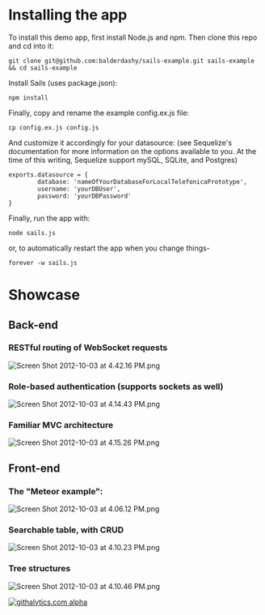 # Installing the app
To install this demo app, first install Node.js and npm.  Then clone this repo and cd into it:

```
git clone git@github.com:balderdashy/sails-example.git sails-example && cd sails-example
```

Install Sails (uses package.json):

```
npm install
```

Finally, copy and rename the example config.ex.js file:

```
cp config.ex.js config.js
```

And customize it accordingly for your datasource:
(see Sequelize's documentation for more information on the options available to you.  At the time of this writing, Sequelize support mySQL, SQLite, and Postgres)

```
exports.datasource = {
        database: 'nameOfYourDatabaseForLocalTelefonicaPrototype',
        username: 'yourDBUser',
        password: 'yourDBPassword'
}
```

Finally, run the app with:
```
node sails.js
```

or, to automatically restart the app when you change things-
```
forever -w sails.js
```

# Showcase

## Back-end
### RESTful routing of WebSocket requests
![Screen Shot 2012-10-03 at 4.42.16 PM.png](http://i.imgur.com/z3sdV.png)
### Role-based authentication (supports sockets as well)
![Screen Shot 2012-10-03 at 4.14.43 PM.png](http://i.imgur.com/4edvM.png) 
### Familiar MVC architecture
![Screen Shot 2012-10-03 at 4.15.26 PM.png](http://i.imgur.com/24GSc.png) 

## Front-end
### The "Meteor example":
![Screen Shot 2012-10-03 at 4.06.12 PM.png](http://i.imgur.com/K1cDl.png) 
### Searchable table, with CRUD
![Screen Shot 2012-10-03 at 4.10.23 PM.png](http://i.imgur.com/Q3E0w.png)
### Tree structures
![Screen Shot 2012-10-03 at 4.10.46 PM.png](http://i.imgur.com/BLebW.png) 

[![githalytics.com alpha](https://cruel-carlota.pagodabox.com/5a697ce06dfd00cf2281eb878190ced1 "githalytics.com")](http://githalytics.com/balderdashy/sails-example)
